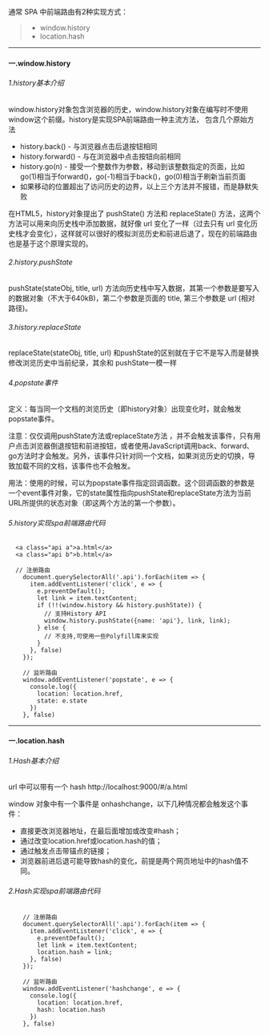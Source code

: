 通常 SPA 中前端路由有2种实现方式：

  > * window.history
  > * location.hash

-------------------

#### 一.window.history
###### 1.history基本介绍  

window.history对象包含浏览器的历史，window.history对象在编写时不使用window这个前缀。history是实现SPA前端路由一种主流方法，
包含几个原始方法  
  * history.back() - 与浏览器点击后退按钮相同  
  * history.forward() - 与在浏览器中点击按钮向前相同  
  * history.go(n) - 接受一个整数作为参数，移动到该整数指定的页面，比如go(1)相当于forward()，go(-1)相当于back()，go(0)相当于刷新当前页面  
  * 如果移动的位置超出了访问历史的边界，以上三个方法并不报错，而是静默失败  

在HTML5，history对象提出了 pushState() 方法和 replaceState() 方法，这两个方法可以用来向历史栈中添加数据，就好像 url 变化了一样（过去只有 url 变化历史栈才会变化），这样就可以很好的模拟浏览历史和前进后退了，现在的前端路由也是基于这个原理实现的。

###### 2.history.pushState
pushState(stateObj, title, url) 方法向历史栈中写入数据，其第一个参数是要写入的数据对象（不大于640kB)，第二个参数是页面的 title, 第三个参数是 url (相对路径)。

###### 3.history.replaceState
replaceState(stateObj, title, url) 和pushState的区别就在于它不是写入而是替换修改浏览历史中当前纪录，其余和 pushState一模一样

###### 4.popstate事件
定义：每当同一个文档的浏览历史（即history对象）出现变化时，就会触发popstate事件。

注意：仅仅调用pushState方法或replaceState方法 ，并不会触发该事件，只有用户点击浏览器倒退按钮和前进按钮，或者使用JavaScript调用back、forward、go方法时才会触发。另外，该事件只针对同一个文档，如果浏览历史的切换，导致加载不同的文档，该事件也不会触发。

用法：使用的时候，可以为popstate事件指定回调函数。这个回调函数的参数是一个event事件对象，它的state属性指向pushState和replaceState方法为当前URL所提供的状态对象（即这两个方法的第一个参数）。

###### 5.history实现spa前端路由代码
```
  <a class="api a">a.html</a>
  <a class="api b">b.html</a>
```

```
  // 注册路由
    document.querySelectorAll('.api').forEach(item => {
      item.addEventListener('click', e => {
        e.preventDefault();
        let link = item.textContent;
        if (!!(window.history && history.pushState)) {
          // 支持History API
          window.history.pushState({name: 'api'}, link, link);
        } else {
          // 不支持,可使用一些Polyfill库来实现
        }
      }, false)
    });

    // 监听路由
    window.addEventListener('popstate', e => {
      console.log({
        location: location.href,
        state: e.state
      })
    }, false)
```

---------
#### 一.location.hash

###### 1.Hash基本介绍
url 中可以带有一个 hash http://localhost:9000/#/a.html

window 对象中有一个事件是 onhashchange，以下几种情况都会触发这个事件：  
* 直接更改浏览器地址，在最后面增加或改变#hash；  
* 通过改变location.href或location.hash的值；  
* 通过触发点击带锚点的链接；  
* 浏览器前进后退可能导致hash的变化，前提是两个网页地址中的hash值不同。  

######  2.Hash实现spa前端路由代码

```
    // 注册路由
    document.querySelectorAll('.api').forEach(item => {
      item.addEventListener('click', e => {
        e.preventDefault();
        let link = item.textContent;
        location.hash = link;
      }, false)
    });

    // 监听路由
    window.addEventListener('hashchange', e => {
      console.log({
        location: location.href,
        hash: location.hash
      })
    }, false)
```



























